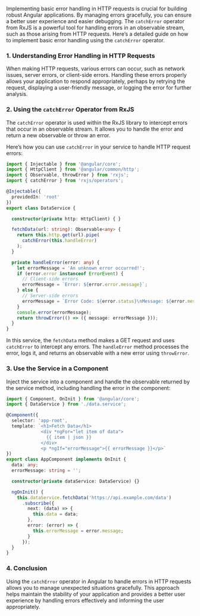 Implementing basic error handling in HTTP requests is crucial for building robust Angular applications. By managing errors gracefully, you can ensure a better user experience and easier debugging. The `catchError` operator from RxJS is a powerful tool for handling errors in an observable stream, such as those arising from HTTP requests. Here’s a detailed guide on how to implement basic error handling using the `catchError` operator.

### 1. Understanding Error Handling in HTTP Requests

When making HTTP requests, various errors can occur, such as network issues, server errors, or client-side errors. Handling these errors properly allows your application to respond appropriately, perhaps by retrying the request, displaying a user-friendly message, or logging the error for further analysis.

### 2. Using the `catchError` Operator from RxJS

The `catchError` operator is used within the RxJS library to intercept errors that occur in an observable stream. It allows you to handle the error and return a new observable or throw an error.

Here’s how you can use `catchError` in your service to handle HTTP request errors:

```typescript
import { Injectable } from '@angular/core';
import { HttpClient } from '@angular/common/http';
import { Observable, throwError } from 'rxjs';
import { catchError } from 'rxjs/operators';

@Injectable({
  providedIn: 'root'
})
export class DataService {

  constructor(private http: HttpClient) { }

  fetchData(url: string): Observable<any> {
    return this.http.get(url).pipe(
      catchError(this.handleError)
    );
  }

  private handleError(error: any) {
    let errorMessage = 'An unknown error occurred!';
    if (error.error instanceof ErrorEvent) {
      // Client-side errors
      errorMessage = `Error: ${error.error.message}`;
    } else {
      // Server-side errors
      errorMessage = `Error Code: ${error.status}\nMessage: ${error.message}`;
    }
    console.error(errorMessage);
    return throwError(() => ({ message: errorMessage }));
  }
}
```

In this service, the `fetchData` method makes a GET request and uses `catchError` to intercept any errors. The `handleError` method processes the error, logs it, and returns an observable with a new error using `throwError`.

### 3. Use the Service in a Component

Inject the service into a component and handle the observable returned by the service method, including handling the error in the component:

```typescript
import { Component, OnInit } from '@angular/core';
import { DataService } from './data.service';

@Component({
  selector: 'app-root',
  template: `<h1>Fetch Data</h1>
             <div *ngFor="let item of data">
               {{ item | json }}
             </div>
             <p *ngIf="errorMessage">{{ errorMessage }}</p>`
})
export class AppComponent implements OnInit {
  data: any;
  errorMessage: string = '';

  constructor(private dataService: DataService) {}

  ngOnInit() {
    this.dataService.fetchData('https://api.example.com/data')
      .subscribe({
        next: (data) => {
          this.data = data;
        },
        error: (error) => {
          this.errorMessage = error.message;
        }
      });
  }
}
```

### 4. Conclusion

Using the `catchError` operator in Angular to handle errors in HTTP requests allows you to manage unexpected situations gracefully. This approach helps maintain the stability of your application and provides a better user experience by handling errors effectively and informing the user appropriately.